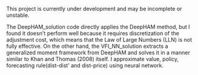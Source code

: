 This project is currently under development and may be incomplete or unstable.


The DeepHAM_solution code directly applies the DeepHAM method, but I found it doesn't perform well because it requires discretization of the adjustment cost, which means that the Law of Large Numbers (LLN) is not fully effective. 
On the other hand, the VFI_NN_solution extracts a generalized moment framework from DeepHAM and solves it in a manner similar to Khan and Thomas (2008) itself. I approximate value, policy, forecasting rule(dist-dist' and dist-price) using neural network.
